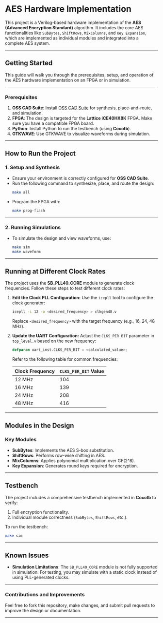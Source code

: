 # AES Hardware Implementation

This project is a Verilog-based hardware implementation of the **AES (Advanced Encryption Standard)** algorithm. It includes the core AES functionalities like `SubBytes`, `ShiftRows`, `MixColumns`, and `Key Expansion`, which are implemented as individual modules and integrated into a complete AES system.

---

## Getting Started

This guide will walk you through the prerequisites, setup, and operation of the AES hardware implementation on an FPGA or in simulation.

---

### Prerequisites

1. **OSS CAD Suite**: Install [OSS CAD Suite](https://github.com/YosysHQ/oss-cad-suite-build) for synthesis, place-and-route, and simulation.
2. **FPGA**: The design is targeted for the **Lattice iCE40HX8K** FPGA. Make sure you have a compatible FPGA board.
3. **Python**: Install Python to run the testbench (using **Cocotb**).
4. **GTKWAVE**: Use GTKWAVE to visualize waveforms during simulation.

---

## How to Run the Project

### 1. Setup and Synthesis
- Ensure your environment is correctly configured for **OSS CAD Suite**.
- Run the following command to synthesize, place, and route the design:
  ```bash
  make all
  ```
- Program the FPGA with:
  ```bash
  make prog-flash
  ```

---

### 2. Running Simulations
- To simulate the design and view waveforms, use:
  ```bash
  make sim
  make waveform
  ```

---

## Running at Different Clock Rates

The project uses the **SB_PLL40_CORE** module to generate clock frequencies. Follow these steps to test different clock rates:

1. **Edit the Clock PLL Configuration:**
   Use the `icepll` tool to configure the clock generator:
   ```bash
   icepll -i 12 -o <desired_frequency> > clkgen48.v
   ```
   Replace `<desired_frequency>` with the target frequency (e.g., 16, 24, 48 MHz).

2. **Update the UART Configuration:**
   Adjust the `CLKS_PER_BIT` parameter in `top_level.v` based on the new frequency:
   ```verilog
   defparam uart_inst.CLKS_PER_BIT = <calculated_value>;
   ```
   Refer to the following table for common frequencies:

   | Clock Frequency | `CLKS_PER_BIT` Value |
   |------------------|----------------------|
   | 12 MHz           | 104                  |
   | 16 MHz           | 139                  |
   | 24 MHz           | 208                  |
   | 48 MHz           | 416                  |

---

## Modules in the Design

### Key Modules
- **SubBytes**: Implements the AES S-box substitution.
- **ShiftRows**: Performs row-wise shifting in AES.
- **MixColumns**: Applies polynomial multiplication over GF(2^8).
- **Key Expansion**: Generates round keys required for encryption.

---

## Testbench

The project includes a comprehensive testbench implemented in **Cocotb** to verify:
1. Full encryption functionality.
2. Individual module correctness (`SubBytes`, `ShiftRows`, etc.).

To run the testbench:
```bash
make sim
```

---

## Known Issues

- **Simulation Limitations**: The `SB_PLL40_CORE` module is not fully supported in simulation. For testing, you may simulate with a static clock instead of using PLL-generated clocks.

---

### Contributions and Improvements
Feel free to fork this repository, make changes, and submit pull requests to improve the design or documentation.

---
